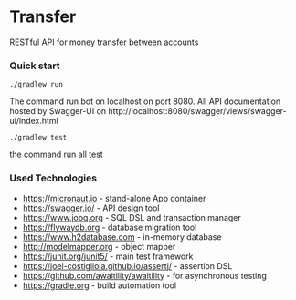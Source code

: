 # Transfer
RESTful API for money transfer between accounts

### Quick start

`./gradlew run`

The command run bot on localhost on port 8080.
All API documentation hosted by Swagger-UI on http://localhost:8080/swagger/views/swagger-ui/index.html

`./gradlew test`

the command run all test

### Used Technologies
* https://micronaut.io - stand-alone App container
* https://swagger.io/ - API design tool
* https://www.jooq.org - SQL DSL and transaction manager
* https://flywaydb.org - database migration tool
* https://www.h2database.com - in-memory database
* http://modelmapper.org - object mapper
* https://junit.org/junit5/ - main test framework
* https://joel-costigliola.github.io/assertj/ - assertion DSL
* https://github.com/awaitility/awaitility - for asynchronous testing
* https://gradle.org - build automation tool